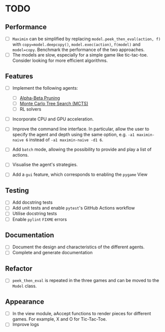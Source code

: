 # TODO

## Performance

- [ ] <code>Maximin</code> can be simplified by replacing <code>model.peek_then_eval(action, f)</code> with <code>copy=model.deepcopy()</code>, <code>model.exec(action)</code>, <code>f(model)</code> and <code>model=copy</code>. Benchmark the performance of the two approaches.
- [ ] The models are slow, especially for a simple game like tic-tac-toe. Consider looking for more efficient algorithms.

## Features

- [ ] Implement the following agents:
  - [ ] [Alpha-Beta Pruning](https://en.wikipedia.org/wiki/Alpha%E2%80%93beta_pruning)
  - [ ] [Monte Carlo Tree Search (MCTS)](https://en.wikipedia.org/wiki/Monte_Carlo_tree_search)
  - [ ] RL solvers

- [ ] Incorporate CPU and GPU acceleration.

- [ ] Improve the command line interface. In particular, allow the user to specify the agent and depth using the same option, e.g. <code>-a1 maximin-naive 6</code> instead of <code>-a1 maximin-naive -d1 6</code>.

- [ ] Add <code>batch</code> mode, allowing the possibility to provide and play a list of actions.

- [ ] Visualise the agent's strategies.

- [ ] Add a <code>gui</code> feature, which corresponds to enabling the <code>pygame</code> View

## Testing

- [ ] Add docstring tests
- [ ] Add unit tests and enable <code>pytest</code>'s GitHub Actions workflow
- [ ] Utilise docstring tests
- [ ] Enable <code>pylint</code> <code>FIXME</code> errors

## Documentation

- [ ] Document the design and characteristics of the different agents.
- [ ] Complete and generate documentation

## Refactor

- [ ] <code>peek_then_eval</code> is repeated in the three games and can be moved to the <code>Model</code> class.

## Appearance

- [ ] In the view module, aAccept functions to render pieces for different games. For example, X and O for Tic-Tac-Toe.
- [ ] Improve logs
